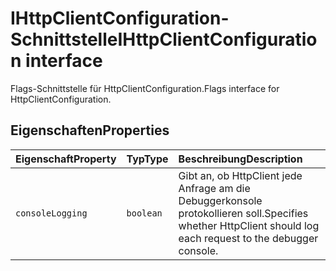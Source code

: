 # <a name="ihttpclientconfiguration-interface"></a><span data-ttu-id="57deb-101">IHttpClientConfiguration-Schnittstelle</span><span class="sxs-lookup"><span data-stu-id="57deb-101">IHttpClientConfiguration interface</span></span>







<span data-ttu-id="57deb-102">Flags-Schnittstelle für HttpClientConfiguration.</span><span class="sxs-lookup"><span data-stu-id="57deb-102">Flags interface for HttpClientConfiguration.</span></span>




## <a name="properties"></a><span data-ttu-id="57deb-103">Eigenschaften</span><span class="sxs-lookup"><span data-stu-id="57deb-103">Properties</span></span>

| <span data-ttu-id="57deb-104">Eigenschaft</span><span class="sxs-lookup"><span data-stu-id="57deb-104">Property</span></span>     | <span data-ttu-id="57deb-105">Typ</span><span class="sxs-lookup"><span data-stu-id="57deb-105">Type</span></span>   | <span data-ttu-id="57deb-106">Beschreibung</span><span class="sxs-lookup"><span data-stu-id="57deb-106">Description</span></span>|
|:-------------|:-------|:-----------|
|`consoleLogging`      | `boolean` | <span data-ttu-id="57deb-107">Gibt an, ob HttpClient jede Anfrage am die Debuggerkonsole protokollieren soll.</span><span class="sxs-lookup"><span data-stu-id="57deb-107">Specifies whether HttpClient should log each request to the debugger console.</span></span> |






